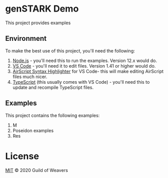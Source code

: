 # genSTARK Demo

This project provides examples

## Environment

To make the best use of this project, you'll need the following:

1. [Node.js](https://nodejs.org/) - you'll need this to run the examples. Version 12.x would do.
2. [VS Code](https://code.visualstudio.com/) - you'll need it to edit files. Version 1.41 or higher would do.
4. [AirScript Syntax Highlighter](https://marketplace.visualstudio.com/items?itemName=marinthiercelin.airscript-syntax-highlighter) for VS Code- this will make editing AirScript files much nicer.
4. [TypeScript](https://www.typescriptlang.org/) (this usually comes with VS Code) - you'll need this to update and recompile TypeScript files.

## Examples

This project contains the following examples:

1. M
2. Poseidon examples
3. Res

# License
[MIT](/LICENSE) © 2020 Guild of Weavers